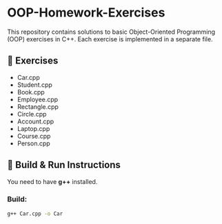 # OOP-Homework-Exercises


This repository contains solutions to basic Object-Oriented Programming (OOP) exercises in C++.
Each exercise is implemented in a separate file.

## 📌 Exercises
- Car.cpp
- Student.cpp
- Book.cpp
- Employee.cpp
- Rectangle.cpp
- Circle.cpp
- Account.cpp
- Laptop.cpp
- Course.cpp
- Person.cpp

## 🚀 Build & Run Instructions
You need to have **g++** installed.

### Build:
```bash
g++ Car.cpp -o Car
